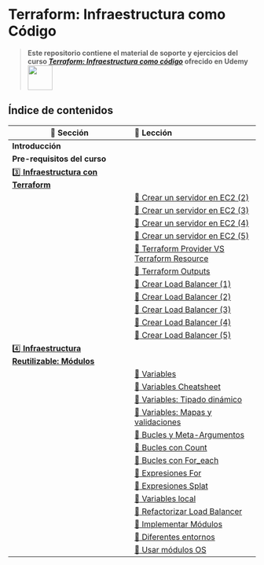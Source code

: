 # Terraform: Infraestructura como Código

> **Este repositorio contiene el material de soporte y ejercicios del curso [_Terraform: Infraestructura como código_](https://www.udemy.com/course/terraform-infraestructura-como-codigo/)
> ofrecido en Udemy <img src="https://www.udemy.com/staticx/udemy/images/v7/logo-udemy.svg" width="50">**



## Índice de contenidos

| :book: Sección | :link: Lección |
| ------- | :------------ |
| **Introducción** |           |
| **Pre-requisitos del curso** | |
| [:three: **Infraestructura con Terraform**](./3-infra-con-terraform) | |
| | [:link: Crear un servidor en EC2 (2)](./3-infra-con-terraform/11-crear-servidor-2) |
| | [:link: Crear un servidor en EC2 (3)](./3-infra-con-terraform/12-crear-servidor-3) |
| | [:link: Crear un servidor en EC2 (4)](./3-infra-con-terraform/13-crear-servidor-4) |
| | [:link: Crear un servidor en EC2 (5)](./3-infra-con-terraform/14-crear-servidor-5) |
| | [:link: Terraform Provider VS Terraform Resource](./3-infra-con-terraform/15-tf-provider-tf-resource) |
| | [:link: Terraform Outputs](./3-infra-con-terraform/20-terraform-outputs) |
| | [:link: Crear Load Balancer (1)](./3-infra-con-terraform/22-load-balancer-1) |
| | [:link: Crear Load Balancer (2)](./3-infra-con-terraform/23-load-balancer-2) |
| | [:link: Crear Load Balancer (3)](./3-infra-con-terraform/24-load-balancer-3) |
| | [:link: Crear Load Balancer (4)](./3-infra-con-terraform/25-load-balancer-4) |
| | [:link: Crear Load Balancer (5)](./3-infra-con-terraform/26-load-balancer-5) |
| [:four: **Infraestructura Reutilizable: Módulos**](./4-infra-reutilizable) | |
| | [:link: Variables](./4-infra-reutilizable/30-variables) |
| | [:link: Variables Cheatsheet](./4-infra-reutilizable/31-variables-cheatsheet) |
| | [:link: Variables: Tipado dinámico](./4-infra-reutilizable/32-tipado-dinamico) |
| | [:link: Variables: Mapas y validaciones](./4-infra-reutilizable/33-mapas-validaciones) |
| | [:link: Bucles y Meta-Argumentos](./4-infra-reutilizable/34-bucles-meta-argumentos) |
| | [:link: Bucles con Count](./4-infra-reutilizable/35-bucles-count) |
| | [:link: Bucles con For_each](./4-infra-reutilizable/36-bucles-foreach) |
| | [:link: Expresiones For](./4-infra-reutilizable/38-expresiones-for) |
| | [:link: Expresiones Splat](./4-infra-reutilizable/39-expresiones-splat) |
| | [:link: Variables local](./4-infra-reutilizable/40-variables-local) |
| | [:link: Refactorizar Load Balancer](./4-infra-reutilizable/41-refactorizar-load-balancer) |
| | [:link: Implementar Módulos](./4-infra-reutilizable/44-implementar-modulos) |
| | [:link: Diferentes entornos](./4-infra-reutilizable/47-diferentes-entornos) |
| | [:link: Usar módulos OS](./4-infra-reutilizable/48-usar-modulos-os) |
